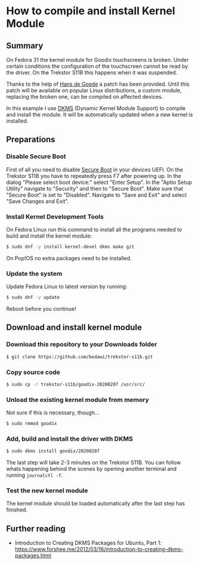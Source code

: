# How to compile and install Kernel Module

## Summary

On Fedora 31 the kernel module for Goodix touchscreens is broken. Under certain conditions the configuration of the touchscreen cannot be read by the driver. On the Trekstor S11B this happens when it was suspended.

Thanks to the help of [Hans de Goede](https://github.com/jwrdegoede) a patch has been provided. Until this patch will be available on popular Linux distributions, a custom module, replacing the broken one, can be compiled on affected devices.

In this example I use [DKMS](https://en.wikipedia.org/wiki/Dynamic_Kernel_Module_Support) (Dynamic Kernel Module Support) to compile and install the module. It will be automatically updated when a new kernel is installed.

## Preparations

### Disable Secure Boot

First of all you need to disable [Secure Boot](https://en.wikipedia.org/wiki/Unified_Extensible_Firmware_Interface#Secure_boot) in your devices UEFI. On the Trekstor S11B you have to repeatedly press F7 after powering up. In the dialog "Please select boot device:" select "Enter Setup". In the "Aptio Setup Utility" navigate to "Security" and then to "Secure Boot". Make sure that "Secure Boot" is set to "Disabled". Navigate to "Save and Exit" and select "Save Changes and Exit".

### Install Kernel Development Tools

On Fedora Linux run this command to install all the programs needed to build and install the kernel module:

```bash
$ sudo dnf -y install kernel-devel dkms make git
```

On Pop!OS no extra packages need to be installed.

### Update the system

Update Fedora Linux to latest version by running:

```bash
$ sudo dnf -y update
```

Reboot before you continue!

## Download and install kernel module

### Download this repository to your Downloads folder

```bash
$ git clone https://github.com/bedawi/trekstor-s11b.git
```

### Copy source code

```bash
$ sudo cp -r trekstor-s11b/goodix-20200207 /usr/src/
```

### Unload the existing kernel module from memory

Not sure if this is necessary, though...

```bash
$ sudo rmmod goodix
```

### Add, build and install the driver with DKMS

```bash
$ sudo dkms install goodix/20200207
```

The last step will take 2-3 minutes on the Trekstor S11B. You can follow whats happening behind the scenes by opening another terminal and running ```journalctl -f```.

### Test the new kernel module

The kernel module should be loaded automatically after the last step has finished.

## Further reading

* Introduction to Creating DKMS Packages for Ubuntu, Part 1: <https://www.forshee.me/2012/03/16/introduction-to-creating-dkms-packages.html>

